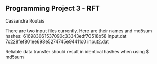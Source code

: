 ## Programming Project 3 - RFT
Cassandra Routsis

There are two input files currently. Here are their names and md5sum hashes:
    616983061537090c33343edf70518b58  input.dat
    7c228fef801ee698e5274745e94411c0  input2.dat

Reliable data transfer should result in identical hashes when using $ md5sum <output file name>
